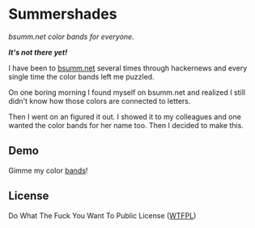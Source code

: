 Summershades
============
*bsumm.net color bands for everyone.*


***It's not there yet!***

I have been to [bsumm.net](http://bsumm.net) several times through hackernews and every single time the color bands left me puzzled.

On one boring morning I found myself on bsumm.net and realized I still didn't know how those colors are connected to letters.

Then I went on an figured it out. I showed it to my colleagues and one wanted the color bands for her name too. Then I decided to make this.

Demo
----
Gimme my color [bands](http://chanux.github.com/summershades)!

License
-------
Do What The Fuck You Want To Public License ([WTFPL](http://www.wtfpl.net))
